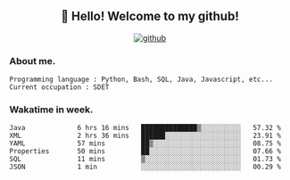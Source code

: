 <h2 align="center">👋 Hello! Welcome to my github! </h2>
<p align="center">
  <a href="https://github.com/usergwen"><img src="https://img.shields.io/badge/GitHub-24292e" alt="github"></a>
</p>

### About me.

```Plain Text
Programming language : Python, Bash, SQL, Java, Javascript, etc...
Current occupation : SDET
```
### Wakatime in week.

<!--START_SECTION:waka-->

```text
Java             6 hrs 16 mins   ██████████████▒░░░░░░░░░░   57.32 %
XML              2 hrs 36 mins   ██████░░░░░░░░░░░░░░░░░░░   23.91 %
YAML             57 mins         ██▒░░░░░░░░░░░░░░░░░░░░░░   08.75 %
Properties       50 mins         ██░░░░░░░░░░░░░░░░░░░░░░░   07.66 %
SQL              11 mins         ▒░░░░░░░░░░░░░░░░░░░░░░░░   01.73 %
JSON             1 min           ░░░░░░░░░░░░░░░░░░░░░░░░░   00.29 %
```

<!--END_SECTION:waka-->
